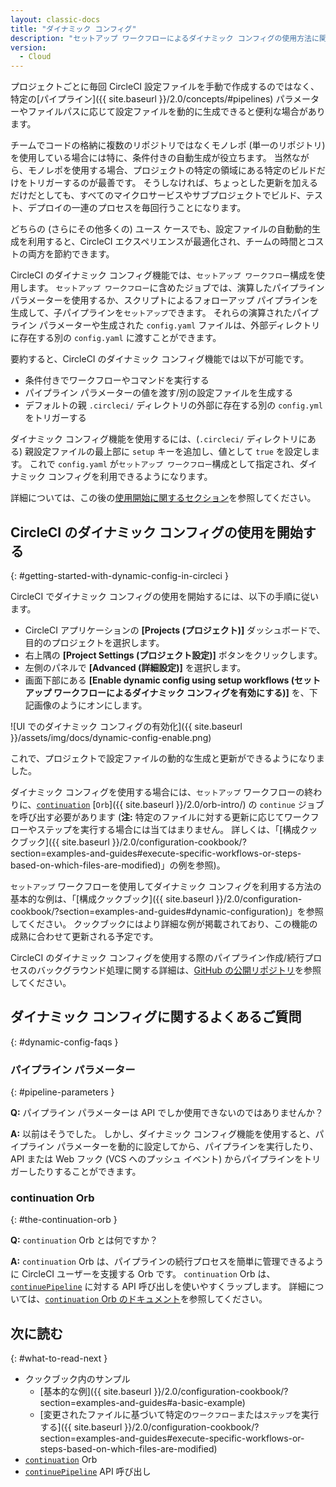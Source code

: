 ```yaml
---
layout: classic-docs
title: "ダイナミック コンフィグ"
description: "セットアップ ワークフローによるダイナミック コンフィグの使用方法に関する開発者向けページ"
version:
  - Cloud
---
```


プロジェクトごとに毎回 CircleCI 設定ファイルを手動で作成するのではなく、特定の[パイプライン]({{ site.baseurl }}/2.0/concepts/#pipelines) パラメーターやファイルパスに応じて設定ファイルを動的に生成できると便利な場合があります。

チームでコードの格納に複数のリポジトリではなくモノレポ (単一のリポジトリ) を使用している場合には特に、条件付きの自動生成が役立ちます。 当然ながら、モノレポを使用する場合、プロジェクトの特定の領域にある特定のビルドだけをトリガーするのが最善です。 そうしなければ、ちょっとした更新を加えるだけだとしても、すべてのマイクロサービスやサブプロジェクトでビルド、テスト、デプロイの一連のプロセスを毎回行うことになります。

どちらの (さらにその他多くの) ユース ケースでも、設定ファイルの自動動的生成を利用すると、CircleCI エクスペリエンスが最適化され、チームの時間とコストの両方を節約できます。

CircleCI のダイナミック コンフィグ機能では、`セットアップ ワークフロー`構成を使用します。 `セットアップ ワークフロー`に含めたジョブでは、演算したパイプライン パラメーターを使用するか、スクリプトによるフォローアップ パイプラインを生成して、子パイプラインを`セットアップ`できます。 それらの演算されたパイプライン パラメーターや生成された `config.yaml` ファイルは、外部ディレクトリに存在する別の `config.yaml` に渡すことができます。

要約すると、CircleCI のダイナミック コンフィグ機能では以下が可能です。

- 条件付きでワークフローやコマンドを実行する
- パイプライン パラメーターの値を渡す/別の設定ファイルを生成する
- デフォルトの親 `.circleci/` ディレクトリの外部に存在する別の `config.yml` をトリガーする

ダイナミック コンフィグ機能を使用するには、(`.circleci/` ディレクトリにある) 親設定ファイルの最上部に `setup` キーを追加し、値として `true` を設定します。 これで `config.yaml` が`セットアップ ワークフロー`構成として指定され、ダイナミック コンフィグを利用できるようになります。

詳細については、この後の[使用開始に関するセクション](#getting-started-with-dynamic-config-in-circleci)を参照してください。

## CircleCI のダイナミック コンフィグの使用を開始する
{: #getting-started-with-dynamic-config-in-circleci }

CircleCI でダイナミック コンフィグの使用を開始するには、以下の手順に従います。

- CircleCI アプリケーションの **[Projects (プロジェクト)]** ダッシュボードで、目的のプロジェクトを選択します。
- 右上隅の **[Project Settings (プロジェクト設定)]** ボタンをクリックします。
- 左側のパネルで **[Advanced (詳細設定)]** を選択します。
- 画面下部にある **[Enable dynamic config using setup workflows (セットアップ ワークフローによるダイナミック コンフィグを有効にする)]** を、下記画像のようにオンにします。

![UI でのダイナミック コンフィグの有効化]({{ site.baseurl }}/assets/img/docs/dynamic-config-enable.png)

これで、プロジェクトで設定ファイルの動的な生成と更新ができるようになりました。

ダイナミック コンフィグを使用する場合には、`セットアップ` ワークフローの終わりに、[`continuation`](https://circleci.com/developer/ja/orbs/orb/circleci/continuation) [`Orb`]({{ site.baseurl }}/2.0/orb-intro/) の `continue` ジョブを呼び出す必要があります (**注:** 特定のファイルに対する更新に応じてワークフローやステップを実行する場合には当てはまりません。 詳しくは、「[構成クックブック]({{ site.baseurl }}/2.0/configuration-cookbook/?section=examples-and-guides#execute-specific-workflows-or-steps-based-on-which-files-are-modified)」の例を参照)。

`セットアップ` ワークフローを使用してダイナミック コンフィグを利用する方法の基本的な例は、「[構成クックブック]({{ site.baseurl }}/2.0/configuration-cookbook/?section=examples-and-guides#dynamic-configuration)」を参照してください。 クックブックにはより詳細な例が掲載されており、この機能の成熟に合わせて更新される予定です。

CircleCI のダイナミック コンフィグを使用する際のパイプライン作成/続行プロセスのバックグラウンド処理に関する詳細は、[GitHub の公開リポジトリ](https://github.com/CircleCI-Public/api-preview-docs/blob/master/docs/setup-workflows.md#concepts)を参照してください。

## ダイナミック コンフィグに関するよくあるご質問
{: #dynamic-config-faqs }

### パイプライン パラメーター
{: #pipeline-parameters }

**Q:** パイプライン パラメーターは API でしか使用できないのではありませんか？

**A:** 以前はそうでした。 しかし、ダイナミック コンフィグ機能を使用すると、パイプライン パラメーターを動的に設定してから、パイプラインを実行したり、API または Web フック (VCS へのプッシュ イベント) からパイプラインをトリガーしたりすることができます。

### continuation Orb
{: #the-continuation-orb }

**Q:** `continuation` Orb とは何ですか？

**A:** `continuation` Orb は、パイプラインの続行プロセスを簡単に管理できるように CircleCI ユーザーを支援する Orb です。 `continuation` Orb は、[`continuePipeline`](https://circleci.com/docs/api/v2/#operation/continuePipeline) に対する API 呼び出しを使いやすくラップします。 詳細については、[`continuation` Orb のドキュメント](https://circleci.com/developer/ja/orbs/orb/circleci/continuation)を参照してください。

## 次に読む
{: #what-to-read-next }
- クックブック内のサンプル
  - [基本的な例]({{ site.baseurl }}/2.0/configuration-cookbook/?section=examples-and-guides#a-basic-example)
  - [変更されたファイルに基づいて特定の`ワークフロー`または`ステップ`を実行する]({{ site.baseurl }}/2.0/configuration-cookbook/?section=examples-and-guides#execute-specific-workflows-or-steps-based-on-which-files-are-modified)
- [`continuation`](https://circleci.com/developer/ja/orbs/orb/circleci/continuation) Orb
- [`continuePipeline`](https://circleci.com/docs/api/v2/#operation/continuePipeline) API 呼び出し
